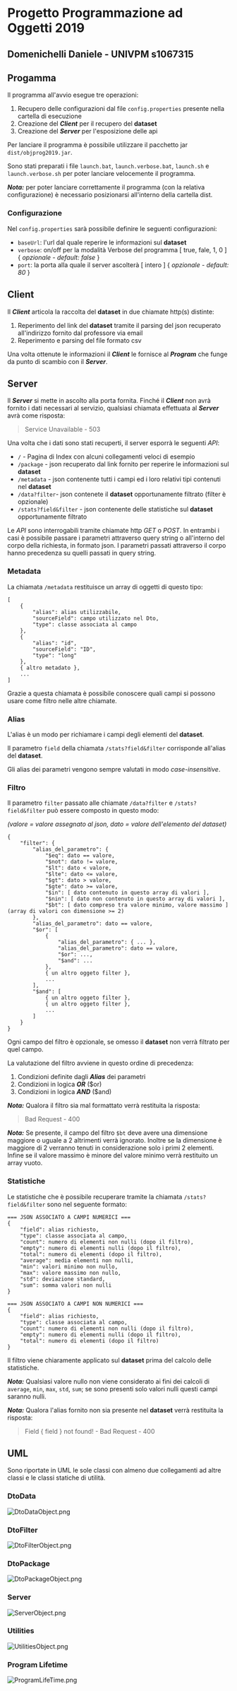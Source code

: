 # **Progetto Programmazione ad Oggetti 2019**

## **Domenichelli Daniele - UNIVPM s1067315**

## Progamma

Il programma all'avvio esegue tre operazioni:
1. Recupero delle configurazioni dal file `config.properties` presente nella cartella di esecuzione
2. Creazione del ***Client*** per il recupero del **dataset**
3. Creazione del ***Server*** per l'esposizione delle api

Per lanciare il programma è possibile utilizzare il pacchetto jar `dist/objprog2019.jar`.

Sono stati preparati i file `launch.bat`, `launch.verbose.bat`, `launch.sh` e `launch.verbose.sh` per poter lanciare velocemente il programma.

***Nota:*** per poter lanciare correttamente il programma (con la relativa configurazione) è necessario posizionarsi all'interno della cartella dist.

### Configurazione
Nel `config.properties` sarà possibile definire le seguenti configurazioni:
* `baseUrl`: l'url dal quale reperire le informazioni sul **dataset**
* `verbose`: on/off per la modalità Verbose del programma [ true, fale, 1, 0 ] { *opzionale - default: false* }
* `port`: la porta alla quale il server ascolterà [ intero ] { *opzionale - default: 80* }

## Client
Il ***Client*** articola la raccolta del **dataset** in due chiamate http(s) distinte:
1. Reperimento del link del **dataset** tramite il parsing del json recuperato all'indirizzo fornito dal professore via email
2. Reperimento e parsing del file formato csv

Una volta ottenute le informazioni il ***Client*** le fornisce al ***Program*** che funge da punto di scambio con il ***Server***.

## Server
Il ***Server*** si mette in ascolto alla porta fornita. Finché il ***Client*** non avrà fornito i dati necessari al servizio, qualsiasi chiamata effettuata al ***Server*** avrà come risposta:

> Service Unavailable - 503

Una volta che i dati sono stati recuperti, il server esporrà le seguenti *API*:

* `/` - Pagina di Index con alcuni collegamenti veloci di esempio
* `/package` - json recuperato dal link fornito per reperire le informazioni sul **dataset**
* `/metadata` - json contenente tutti i campi ed i loro relativi tipi contenuti nel **dataset**
* `/data?filter`- json contenete il **dataset** opportunamente filtrato (filter è opzionale)
* `/stats?field&filter` - json contenente delle statistiche sul **dataset** opportunamente filtrato

Le *API* sono interrogabili tramite chiamate http *GET* o *POST*. In entrambi i casi è possibile passare i parametri attraverso query string o all'interno del corpo della richiesta, in formato json. I parametri passati attraverso il corpo hanno precedenza su quelli passati in query string.

### Metadata
La chiamata `/metadata` restituisce un array di oggetti di questo tipo:
```
[
    {
        "alias": alias utilizzabile,
        "sourceField": campo utilizzato nel Dto,
        "type": classe associata al campo
    },
    {
        "alias": "id",
        "sourceField": "ID",
        "type": "long"
    },
    { altro metadato },
    ...
]
```
Grazie a questa chiamata è possibile conoscere quali campi si possono usare come filtro nelle altre chiamate.

### Alias
L'alias è un modo per richiamare i campi degli elementi del **dataset**.

Il parametro `field` della chiamata `/stats?field&filter` corrisponde all'alias del **dataset**.

Gli alias dei parametri vengono sempre valutati in modo *case-insensitive*.


### Filtro
Il parametro `filter` passato alle chiamate `/data?filter` e `/stats?field&filter` può essere composto in questo modo:

*(valore = valore assegnato al json, dato = valore dell'elemento del dataset)*
```
{
    "filter": {
        "alias_del_parametro": {
            "$eq": dato == valore,
            "$not": dato != valore,
            "$lt": dato < valore,
            "$lte": dato <= valore,
            "$gt": dato > valore,
            "$gte": dato >= valore,
            "$in": [ dato contenuto in questo array di valori ],
            "$nin": [ dato non contenuto in questo array di valori ],
            "$bt": [ dato compreso tra valore minimo, valore massimo ] (array di valori con dimensione >= 2)
        },
        "alias_del_parametro": dato == valore,
        "$or": [
            {
                "alias_del_parametro": { ... },
                "alias_del_parametro": dato == valore,
                "$or": ...,
                "$and": ...
            },
            { un altro oggeto filter },
            ...
        ],
        "$and": [
            { un altro oggeto filter },
            { un altro oggeto filter },
            ...
        ]
    }
}
```
Ogni campo del filtro è opzionale, se omesso il **dataset** non verrà filtrato per quel campo.

La valutazione del filtro avviene in questo ordine di precedenza:
1. Condizioni definite dagli ***Alias*** dei parametri
2. Condizioni in logica ***OR*** ($or)
3. Condizioni in logica ***AND*** ($and)

***Nota:*** Qualora il filtro sia mal formattato verrà restituita la risposta:
> Bad Request - 400

***Nota:*** Se presente, il campo del filtro `$bt` deve avere una dimensione maggiore o uguale a 2 altrimenti verrà ignorato. Inoltre se la dimensione è maggiore di 2 verranno tenuti in considerazione solo i primi 2 elementi. Infine se il valore massimo è minore del valore minimo verrà restituito un array vuoto.


### Statistiche
Le statistiche che è possibile recuperare tramite la chiamata `/stats?field&filter` sono nel seguente formato:
```
=== JSON ASSOCIATO A CAMPI NUMERICI ===
{
    "field": alias richiesto,
    "type": classe associata al campo,
    "count": numero di elementi non nulli (dopo il filtro),
    "empty": numero di elementi nulli (dopo il filtro),
    "total": numero di elementi (dopo il filtro),
    "average": media elementi non nulli,
    "min": valori minimo non nullo,
    "max": valore massimo non nullo,
    "std": deviazione standard,
    "sum": somma valori non nulli
}

=== JSON ASSOCIATO A CAMPI NON NUMERICI ===
{
    "field": alias richiesto,
    "type": classe associata al campo,
    "count": numero di elementi non nulli (dopo il filtro),
    "empty": numero di elementi nulli (dopo il filtro),
    "total": numero di elementi (dopo il filtro)
}
```
Il filtro viene chiaramente applicato sul **dataset** prima del calcolo delle statistiche.

***Nota:*** Qualsiasi valore nullo non viene considerato ai fini dei calcoli di `average`, `min`, `max`, `std`, `sum`; se sono presenti solo valori nulli questi campi saranno nulli.

***Nota:*** Qualora l'alias fornito non sia presente nel **dataset** verrà restituita la risposta:
> Field { field } not found! - Bad Request - 400


## UML
Sono riportate in UML le sole classi con almeno due collegamenti ad altre classi e le classi statiche di utilità.

### DtoData
![DtoDataObject.png](uml/DtoDataObject.png)

### DtoFilter
![DtoFilterObject.png](uml/DtoFilterObject.png)

### DtoPackage
![DtoPackageObject.png](uml/DtoPackageObject.png)

### Server
![ServerObject.png](uml/ServerObject.png)

### Utilities
![UtilitiesObject.png](uml/UtilitiesObject.png)

### Program Lifetime
![ProgramLifeTime.png](uml/ProgramLifeTime.png)
